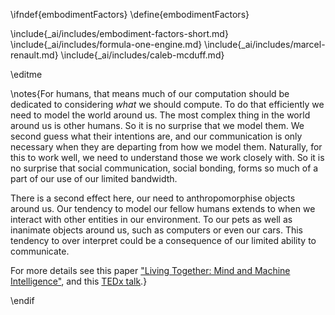 \ifndef{embodimentFactors}
\define{embodimentFactors}

\include{_ai/includes/embodiment-factors-short.md}
\include{_ai/includes/formula-one-engine.md}
\include{_ai/includes/marcel-renault.md}
\include{_ai/includes/caleb-mcduff.md}

\editme

\notes{For humans, that means much of our computation should be dedicated to considering *what* we should compute. To do that efficiently we need to model the world around us. The most complex thing in the world around us is other humans. So it is no surprise that we model them. We second guess what their intentions are, and our communication is only necessary when they are departing from how we model them. Naturally, for this to work well, we need to understand those we work closely with. So it is no surprise that social communication, social bonding, forms so much of a part of our use of our limited bandwidth. 

There is a second effect here, our need to anthropomorphise objects around us. Our tendency to model our fellow humans extends to when we interact with other entities in our environment. To our pets as well as inanimate objects around us, such as computers or even our cars. This tendency to over interpret could be a consequence of our limited ability to communicate. 

For more details see this paper ["Living Together: Mind and Machine Intelligence"](https://arxiv.org/abs/1705.07996), and this [TEDx talk](http://inverseprobability.com/talks/lawrence-tedx17/living-together.html).}

\endif
